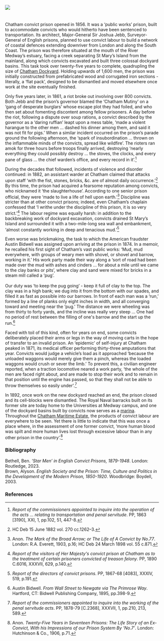 <a href="https://juncture-digital.org"><img src="https://juncture-digital.org/images/ve-button.png"></a>
<param ve-config title="Chatham Convict Prison" author="Dr Ben Bethell" layout="vtl" 
banner="/images/banners/19c.jpg">

#

Chatham convict prison opened in 1856. It was a ‘public works’ prison, built to accommodate convicts who would hitherto have been sentenced to transportation. Its architect, Major-General Sir Joshua Jebb, Surveyor-General of English prisons, planned to use convict labour to build a network of coastal defences extending downriver from London and along the South Coast. The <span data-mouseover-image-zoomto="3262,1287,728,534">prison</span> was therefore situated at the mouth of the River Medway’s estuary, facing a creek separating St Mary’s Island from the mainland, along which convicts excavated and built three colossal dockyard basins. This task took over twenty-five years to complete, quadrupling the size of [Chatham Dockyard]( /19c/19c-chatham-dockyard). Holding upwards of 1,600 men, the prison was initially constructed from prefabricated wood and corrugated iron sections - literally, a ‘flat pack’, designed to be dismantled and moved elsewhere once work at the site eventually finished.
<param ve-image url="https://upload.wikimedia.org/wikipedia/commons/4/4c/Map_of_Chatham%2C_Rochester_and_neighbourhood_%281891%29.jpg" label="Map of Chatham, Rochester and Neighbourhood, 1891" attribution="British Library, No restrictions, via Wikimedia Commons">

Only five years later, in 1861, a riot broke out involving over 800 convicts. Both Jebb and the prison’s governor blamed the ‘Chatham Mutiny’ on a ‘gang of desperate burglars’ whose escape plot they had foiled, and who then set about fomenting discontent among fellow prisoners. A day before the riot, following a dispute over soup rations, a convict described by the governor as a ‘daring ruffian’ leapt upon a mess table, ‘made a violent harangue to the other men … dashed his dinner among them, and said it was not fit for pigs.’ When a similar incident occurred on the prison’s parade ground the following afternoon, the ‘spark of insubordination … thrown on the inflammable minds of the convicts, spread like wildfire’. The rioters ran amok for three hours before troops finally arrived, destroying ‘nearly everything they could possibly destroy … the stoves, the clocks, and every pane of glass … the chief warden’s office, and every record in it’.[^ref1]
<param ve-image url="https://upload.wikimedia.org/wikipedia/commons/0/05/Joshua_Jebb.jpg" label="Joshua Jebb" attribution="Thomas Dewell Scott, Public domain, via Wikimedia Commons">

During the decades that followed, incidents of violence and disorder continued: in 1882, an assistant warder at Chatham claimed that attacks upon staff ‘with the fist, stones, bricks, &c. are of almost daily occurrence.’[^ref2]  By this time, the prison had acquired a fearsome reputation among convicts, who nicknamed it ‘the slaughterhouse’. According to one senior prison official, they were ‘made to live a life of hell upon earth.’[^ref3]  Discipline was stricter than at other convict prisons; indeed, even Chatham’s chaplain confessed that ‘I writhe under the discipline of this prison, it is so very strict.’[^ref4]  The labour regime was equally harsh: in addition to the backbreaking work of dockyard excavation, convicts drained <span data-mouseover-image-zoomto="2396,6,2912,2134">St Mary’s Island</span> and surrounded it with a two-mile-long sea wall and embankment, ‘almost constantly working in deep and tenacious mud.’[^ref5]  
<param ve-image url="https://upload.wikimedia.org/wikipedia/commons/4/4c/Map_of_Chatham%2C_Rochester_and_neighbourhood_%281891%29.jpg" label="Map of Chatham, Rochester and Neighbourhood, 1891" attribution="British Library, No restrictions, via Wikimedia Commons">

Even worse was brickmaking, the task to which the American fraudster Austin Bidwell was assigned upon arriving at the prison in 1874. In a memoir, he recalled his first sight of Chatham’s vast public works: ‘Mud, mud everywhere, with groups of weary men with shovel, or shovel and barrow, working in it.’ His work party made their way along a ‘sort of road had been made over the mud with ashes and cinders … for about a mile until we came to the clay banks or pits’, where clay and sand were mixed for bricks in a steam mill called a ‘pug’. 
<br><br>
<sp><sp>  Our duty was ‘to keep the pug going’ - keep it full of clay to the top. The clay was in a high bank; we dug into it from the bottom with our spades, and filled it as fast as possible into our barrows. In front of each man was a ‘run,’ formed by a line of planks only eight inches in width, and all converging toward and meeting  near the ‘pug.’ The distance we were wheeling was from thirty to forty yards, and the incline was really very steep … One had no period of rest between the filling
  of one's barrow and the start up the run.[^ref6] 
<param ve-image url="https://upload.wikimedia.org/wikipedia/commons/1/14/Trial_of_the_1873_Bank_of_England_forgers_2.jpg" label="Trial of the 1873 Bank of England forgers, 1897, of whom one was Bidwell" attribution="Unknown author, Public domain, via Wikimedia Commons">

Faced with toil of this kind, often for years on end, some convicts deliberately placed their arms or legs in the way of moving carts in the hope of transfer to an invalid prison. An ‘epidemic’ of self-injury at Chatham peaked in 1871, its medical officer performing thirty-three amputations that year. Convicts would judge a vehicle’s load as it approached ‘because the unloaded waggons would merely give them a pinch, whereas the loaded waggons would crush or sever the limb.’ To prevent this, a civilian engineer reported, when a traction locomotive neared a work party, ‘the whole of the men are faced right about, and are made to stop their work and to remain in that position until the engine has passed, so that they shall not be able to throw themselves so easily under'.[^ref7] 
<param ve-image url="https://upload.wikimedia.org/wikipedia/commons/0/0c/Amputation_instruments%2C_c._1806_Wellcome_L0038429.jpg" label="Amputation instruments c. 1806" attribution="Wellcome Trust via Wikimedia Commons" license="CC BY 4.0">

In 1892, once work on the new dockyard reached an end, the prison closed and its cell-blocks were dismantled. The Royal Naval barracks built on its former site are today home to the Universities at Medway campus, and one of the dockyard basins built by convicts now serves as a [marina]( https://www.mdlmarinas.co.uk/marinas/mdl-chatham-maritime-marina/). Throughout the [Chatham Maritime Estate]( https://www.cmtrust.co.uk/), the products of convict labour are everywhere to be seen. Yet there is little to indicate that this was once a place where, in the assessment of one former convict, ‘more human blood was spilt and more human lives lost through excessive labour than in any other prison in the country’.[^ref8]  
<param ve-image url="https://upload.wikimedia.org/wikipedia/commons/6/61/Chatham_Marina_and_St_Mary%27s_Island_-_geograph.org.uk_-_2163988.jpg" label="Chatham Marina and St Mary's Island" attribution="by Chris Allen via Wikimedia Commons" license="CC BY-SA 2.0">

### Bibliography

Bethell, Ben. _‘Star Men’ in English Convict Prisons, 1879-1948_. London: Routledge, 2023.   
Brown, Alyson. _English Society and the Prison: Time, Culture and Politics in the Development of the Modern Prison, 1850-1920_. Woodbridge: Boydell, 2003.   

### References

[^ref1]: _Report of the commissioners appointed to inquire into the operation of the acts … relating to transportation and penal servitude_. PP, 1863 [3190], XXI, 1, pp.102, 51, 447-8.    
[^ref2]: HC Deb 15 June 1882 vol. 270 cc.1262–3.   
[^ref3]: Anon. _The Mark of the Broad Arrow; or The Life of A Convict by No.77_. London: R.A. Everett, 1903, p.16; HC Deb 24 March 1898 vol. 55 c.871.   
[^ref4]: _Report of the visitors of Her Majesty's convict prison at Chatham as to the treatment of certain prisoners convicted of treason felony_. PP, 1890 C.6016, XXXVII, 629, p.140.   
[^ref5]: _Report of the directors of convict prisons_. PP, 1867-68 [4083], XXXIV, 519, p.191.   
[^ref6]: Austin Bidwell. _From Wall Street to Newgate via The Primrose Way_. Hartford, CT: Bidwell Publishing Company, 1895, pp.398-9.   
[^ref7]: _Report of the commissioners appointed to inquire into the working of the penal servitude acts_. PP, 1878-79 [C.2368], XXXVII, 1, pp.210, 213, 589.   
[^ref8]: Anon. _Twenty-Five Years in Seventeen Prisons: The Life Story of an Ex-Convict, With his Impressions of our Prison System By ‘No.7’_. London: Hutchinson & Co., 1906, p.71.   
